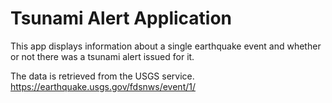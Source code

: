 # Tsunami Alert Application
This app displays information about a single earthquake event and whether or not there was a tsunami alert issued for it.

The data is retrieved from the USGS service. https://earthquake.usgs.gov/fdsnws/event/1/
